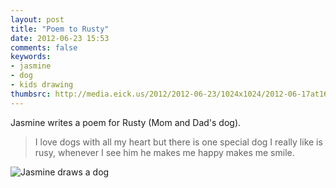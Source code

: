 ```yaml
---
layout: post
title: "Poem to Rusty"
date: 2012-06-23 15:53
comments: false
keywords: 
- jasmine
- dog
- kids drawing
thumbsrc: http://media.eick.us/2012/2012-06-23/1024x1024/2012-06-17at16.57.45.jpg
---
```

Jasmine writes a poem for Rusty (Mom and Dad's dog).


> I love dogs with all my heart but there is one special dog I really like is rusy, whenever I see him he makes me happy makes me smile.

![Jasmine draws a dog](http://media.eick.us/media/photographs/2012/2012-06-23/2012-06-17at16.57.45.jpg)
